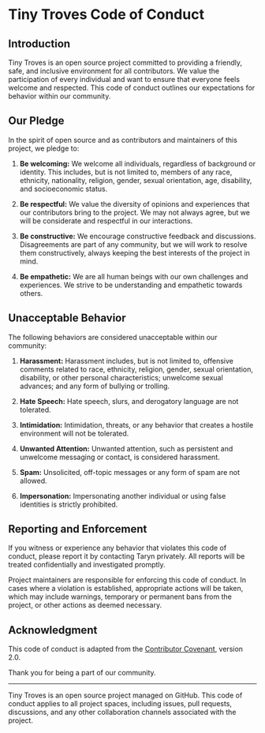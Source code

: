 # Tiny Troves Code of Conduct

## Introduction

Tiny Troves is an open source project committed to providing a friendly, safe, and inclusive environment for all contributors. We value the participation of every individual and want to ensure that everyone feels welcome and respected. This code of conduct outlines our expectations for behavior within our community.

## Our Pledge

In the spirit of open source and as contributors and maintainers of this project, we pledge to:

1. **Be welcoming:** We welcome all individuals, regardless of background or identity. This includes, but is not limited to, members of any race, ethnicity, nationality, religion, gender, sexual orientation, age, disability, and socioeconomic status.

2. **Be respectful:** We value the diversity of opinions and experiences that our contributors bring to the project. We may not always agree, but we will be considerate and respectful in our interactions.

3. **Be constructive:** We encourage constructive feedback and discussions. Disagreements are part of any community, but we will work to resolve them constructively, always keeping the best interests of the project in mind.

4. **Be empathetic:** We are all human beings with our own challenges and experiences. We strive to be understanding and empathetic towards others.

## Unacceptable Behavior

The following behaviors are considered unacceptable within our community:

1. **Harassment:** Harassment includes, but is not limited to, offensive comments related to race, ethnicity, religion, gender, sexual orientation, disability, or other personal characteristics; unwelcome sexual advances; and any form of bullying or trolling.

2. **Hate Speech:** Hate speech, slurs, and derogatory language are not tolerated.

3. **Intimidation:** Intimidation, threats, or any behavior that creates a hostile environment will not be tolerated.

4. **Unwanted Attention:** Unwanted attention, such as persistent and unwelcome messaging or contact, is considered harassment.

5. **Spam:** Unsolicited, off-topic messages or any form of spam are not allowed.

6. **Impersonation:** Impersonating another individual or using false identities is strictly prohibited.

## Reporting and Enforcement

If you witness or experience any behavior that violates this code of conduct, please report it by contacting Taryn privately. All reports will be treated confidentially and investigated promptly.

Project maintainers are responsible for enforcing this code of conduct. In cases where a violation is established, appropriate actions will be taken, which may include warnings, temporary or permanent bans from the project, or other actions as deemed necessary.

## Acknowledgment

This code of conduct is adapted from the [Contributor Covenant](https://www.contributor-covenant.org/version/2/0/code_of_conduct.html), version 2.0.

Thank you for being a part of our community.

---
Tiny Troves is an open source project managed on GitHub. This code of conduct applies to all project spaces, including issues, pull requests, discussions, and any other collaboration channels associated with the project.
